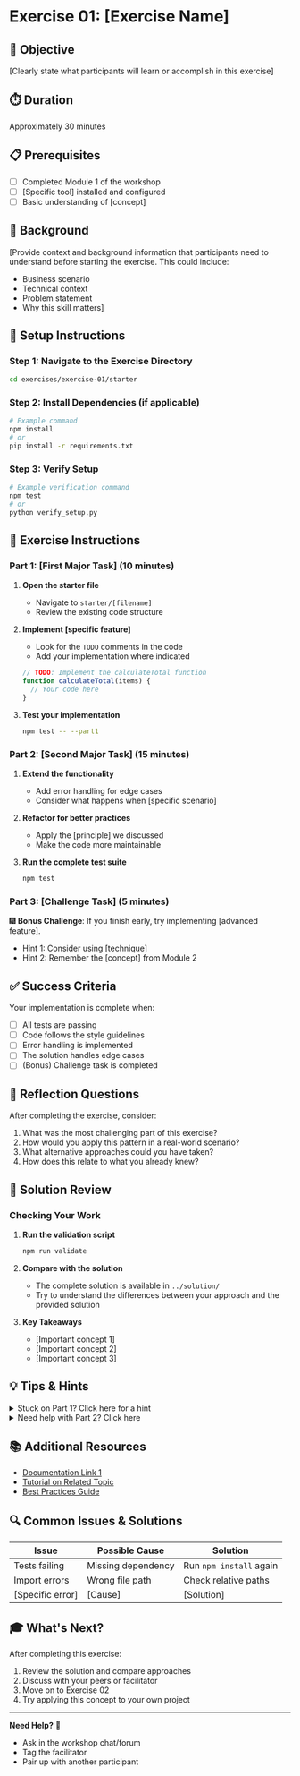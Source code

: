 # Exercise 01: [Exercise Name]

## 🎯 Objective
[Clearly state what participants will learn or accomplish in this exercise]

## ⏱️ Duration
Approximately 30 minutes

## 📋 Prerequisites
- [ ] Completed Module 1 of the workshop
- [ ] [Specific tool] installed and configured
- [ ] Basic understanding of [concept]

## 📖 Background
[Provide context and background information that participants need to understand before starting the exercise. This could include:
- Business scenario
- Technical context
- Problem statement
- Why this skill matters]

## 🔧 Setup Instructions

### Step 1: Navigate to the Exercise Directory
```bash
cd exercises/exercise-01/starter
```

### Step 2: Install Dependencies (if applicable)
```bash
# Example command
npm install
# or
pip install -r requirements.txt
```

### Step 3: Verify Setup
```bash
# Example verification command
npm test
# or
python verify_setup.py
```

## 📝 Exercise Instructions

### Part 1: [First Major Task] (10 minutes)

1. **Open the starter file**
   - Navigate to `starter/[filename]`
   - Review the existing code structure

2. **Implement [specific feature]**
   - Look for the `TODO` comments in the code
   - Add your implementation where indicated

   ```javascript
   // TODO: Implement the calculateTotal function
   function calculateTotal(items) {
     // Your code here
   }
   ```

3. **Test your implementation**
   ```bash
   npm test -- --part1
   ```

### Part 2: [Second Major Task] (15 minutes)

1. **Extend the functionality**
   - Add error handling for edge cases
   - Consider what happens when [specific scenario]

2. **Refactor for better practices**
   - Apply the [principle] we discussed
   - Make the code more maintainable

3. **Run the complete test suite**
   ```bash
   npm test
   ```

### Part 3: [Challenge Task] (5 minutes)

🎆 **Bonus Challenge**: If you finish early, try implementing [advanced feature].

- Hint 1: Consider using [technique]
- Hint 2: Remember the [concept] from Module 2

## ✅ Success Criteria

Your implementation is complete when:

- [ ] All tests are passing
- [ ] Code follows the style guidelines
- [ ] Error handling is implemented
- [ ] The solution handles edge cases
- [ ] (Bonus) Challenge task is completed

## 🤔 Reflection Questions

After completing the exercise, consider:

1. What was the most challenging part of this exercise?
2. How would you apply this pattern in a real-world scenario?
3. What alternative approaches could you have taken?
4. How does this relate to what you already knew?

## 👀 Solution Review

### Checking Your Work

1. **Run the validation script**
   ```bash
   npm run validate
   ```

2. **Compare with the solution**
   - The complete solution is available in `../solution/`
   - Try to understand the differences between your approach and the provided solution

3. **Key Takeaways**
   - [Important concept 1]
   - [Important concept 2]
   - [Important concept 3]

## 💡 Tips & Hints

<details>
<summary>Stuck on Part 1? Click here for a hint</summary>

Think about how you would [approach hint]. The pattern we discussed in the presentation involves [pattern hint].
</details>

<details>
<summary>Need help with Part 2? Click here</summary>

Remember that error handling should cover:
- Invalid input types
- Empty or null values
- [Other specific cases]
</details>

## 📚 Additional Resources

- [Documentation Link 1](https://example.com)
- [Tutorial on Related Topic](https://example.com)
- [Best Practices Guide](https://example.com)

## 🔍 Common Issues & Solutions

| Issue | Possible Cause | Solution |
|-------|----------------|----------|
| Tests failing | Missing dependency | Run `npm install` again |
| Import errors | Wrong file path | Check relative paths |
| [Specific error] | [Cause] | [Solution] |

## 🎓 What's Next?

After completing this exercise:
1. Review the solution and compare approaches
2. Discuss with your peers or facilitator
3. Move on to Exercise 02
4. Try applying this concept to your own project

---

**Need Help?** 🙋
- Ask in the workshop chat/forum
- Tag the facilitator
- Pair up with another participant
